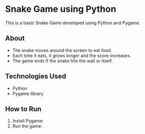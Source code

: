 # Snake Game using Python
This is a basic Snake Game developed using Python and Pygame.

## About
- The snake moves around the screen to eat food.
- Each time it eats, it grows longer and the score increases.
- The game ends if the snake hits the wall or itself.

## Technologies Used
- Python
- Pygame library

## How to Run
1. Install Pygame: 
2. Run the game:

